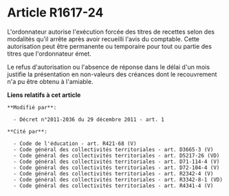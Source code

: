 # Article R1617-24

L'ordonnateur autorise             l'exécution forcée des titres de recettes selon des modalités qu'il arrête après avoir
recueilli l'avis du comptable. Cette autorisation peut être permanente ou temporaire pour tout ou partie des titres que
l'ordonnateur émet. 

Le refus d'autorisation ou l'absence de réponse dans le délai d'un mois justifie la présentation en non-valeurs des créances
dont le recouvrement n'a pu être obtenu à l'amiable.

**Liens relatifs à cet article**

	**Modifié par**:

	  - Décret n°2011-2036 du 29 décembre 2011 - art. 1

	**Cité par**:

	  - Code de l'éducation - art. R421-68 (V)
	  - Code général des collectivités territoriales - art. D3665-3 (V)
	  - Code général des collectivités territoriales - art. D5217-26 (VD)
	  - Code général des collectivités territoriales - art. D71-114-4 (V)
	  - Code général des collectivités territoriales - art. D72-104-4 (V)
	  - Code général des collectivités territoriales - art. R2342-4 (V)
	  - Code général des collectivités territoriales - art. R3342-8-1 (VD)
	  - Code général des collectivités territoriales - art. R4341-4 (V)
